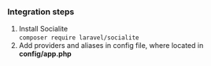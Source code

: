 
### Integration steps
1. Install Socialite <br>
`composer require laravel/socialite`
2. Add providers and aliases in config file, where located in **config/app.php**
